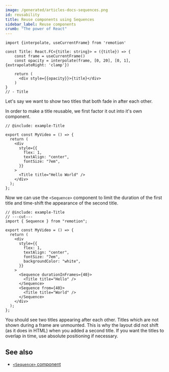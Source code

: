 ```yaml
---
image: /generated/articles-docs-sequences.png
id: reusability
title: Reuse components using Sequences
sidebar_label: Reuse components
crumb: "The power of React"
---
```


```twoslash include example
import {interpolate, useCurrentFrame} from 'remotion'

const Title: React.FC<{title: string}> = ({title}) => {
    const frame = useCurrentFrame()
    const opacity = interpolate(frame, [0, 20], [0, 1], {extrapolateRight: 'clamp'})

    return (
      <div style={{opacity}}>{title}</div>
    )
}
// - Title
```

Let's say we want to show two titles that both fade in after each other.

In order to make a title reusable, we first factor it out into it's own component.

```tsx twoslash
// @include: example-Title

export const MyVideo = () => {
  return (
    <div
      style={{
        flex: 1,
        textAlign: "center",
        fontSize: "7em",
      }}
    >
      <Title title="Hello World" />
    </div>
  );
};
```

Now we can use the `<Sequence>` component to limit the duration of the first title and time-shift the appearance of the second title.

```tsx twoslash
// @include: example-Title
// ---cut---
import { Sequence } from "remotion";

export const MyVideo = () => {
  return (
    <div
      style={{
        flex: 1,
        textAlign: "center",
        fontSize: "7em",
        backgroundColor: "white",
      }}
    >
      <Sequence durationInFrames={40}>
        <Title title="Hello" />
      </Sequence>
      <Sequence from={40}>
        <Title title="World" />
      </Sequence>
    </div>
  );
};
```

You should see two titles appearing after each other. Titles which are not shown during a frame are unmounted.
This is why the layout did not shift (as it does in HTML) when you added a second title. If you want the titles to overlap in time, use absolute positioning if necessary.

## See also

- [`<Sequence>` component](/docs/sequence)
